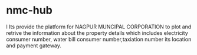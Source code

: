# nmc-hub
l
Its provide the platform for NAGPUR MUNCIPAL CORPORATION to plot and retrive the information about the property details which includes electricity consumer number, water bill consumer number,taxiation number
its location and payment gateway.
